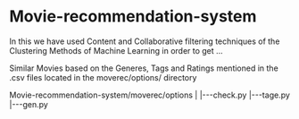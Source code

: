 # Movie-recommendation-system

In this we have used Content and Collaborative filtering techniques of the Clustering Methods of Machine Learning in order to get ...

Similar Movies based on the Generes, Tags and Ratings mentioned in the .csv files located in the moverec/options/ directory 


Movie-recommendation-system/moverec/options
|
|---check.py
|---tage.py
|---gen.py
